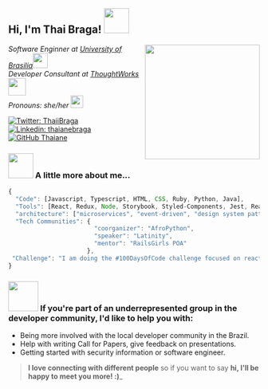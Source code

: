 <h2> Hi, I'm Thai Braga! <img src="https://media.giphy.com/media/mGcNjsfWAjY5AEZNw6/giphy.gif" width="50"></h2>
<img align='right' src="https://media.giphy.com/media/ieyl9zmCjO4b4t6qoY/giphy.gif" width="230">
<p><em>Software Enginner at <a href="http://www.unb.br">University of Brasilia</a><img src="https://media.giphy.com/media/fYSnHlufseco8Fh93Z/giphy.gif" width="30"></br>Developer Consultant at <a href="https://www.thoughtworks.com">ThoughtWorks</a><img src="https://media.giphy.com/media/WUlplcMpOCEmTGBtBW/giphy.gif" width="35"><br>Pronouns: she/her <img src="https://media.giphy.com/media/lQ1nGWPO13e2eBFfyF/giphy.gif" width="25"> 
</em></p>

[![Twitter: ThaiiBraga](https://img.shields.io/twitter/follow/ThaiiBraga?style=social)](https://twitter.com/ThaiiBraga)
[![Linkedin: thaianebraga](https://img.shields.io/badge/-thaianebraga-blue?style=flat-square&logo=Linkedin&logoColor=white&link=https://www.linkedin.com/in/thaianebraga/)](https://www.linkedin.com/in/thaianebraga/)
[![GitHub Thaiane](https://img.shields.io/github/followers/thaiane?label=follow&style=social)](https://github.com/Thaiane)


### <img src="https://media.giphy.com/media/VgCDAzcKvsR6OM0uWg/giphy.gif" width="50"> A little more about me...  

```javascript
{
  "Code": [Javascript, Typescript, HTML, CSS, Ruby, Python, Java],
  "Tools": [React, Redux, Node, Storybook, Styled-Components, Jest, React Test Library, Docker, Jenkins],
  "architecture": ["microservices", "event-driven", "design system pattern"],
  "Tech Communities": {
                        "coorganizer": "AfroPython",
                        "speaker": "Latinity",
                        "mentor": "RailsGirls POA"
                      },
 "Challenge": "I am doing the #100DaysOfCode challenge focused on react and typescript"
}
```

### <img src="https://media.giphy.com/media/LnQjpWaON8nhr21vNW/giphy.gif" width="60"> If you're part of an underrepresented group in the developer community, I'd like to help you with: 
 - Being more involved with the local developer community in the Brazil.
 - Help with writing Call for Papers, give feedback on presentations.
 - Getting started with security information or software engineer.

 > **I love connecting with different people** so if you want to say **hi, I'll be happy to meet you more! :)**_ 
